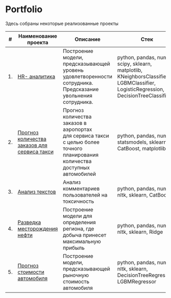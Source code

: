 # Portfolio

Здесь собраны некоторые реализованные проекты

| #    | Наименование проекта                | Описание                                                     | Стек                                                         |
| ---- | ------------------------------------------------------------ | ------------------------------------------------------------ | ------------------------------------------------------------ |
| 1.   | [HR- аналитика](https://github.com/volodina-ds/study_projects/tree/main/HR-Analytics) | Построение модели, предсказывающей <br/>уровень удовлетворенности сотрудника. <br/> Предсказание увольнения сотрудника. | python, pandas, numpy, scipy, sklearn, matplotlib, KNeighborsClassifier, LGBMClassifier, LogisticRegression, DecisionTreeClassifier        |
| 2.   | [Прогноз количества заказов для сервиса такси](https://github.com/aq2003/Portfolio/tree/main/Taxi%20Service) | Прогноз количества заказов в аэропортах <br/>для сервиса такси с целью более точного планирования количества доступных <br/>автомобилей | python, pandas, numpy, statsmodels, sklearn, CatBoost, matplotlib |
| 3.   | [Анализ текстов](https://github.com/aq2003/Portfolio/tree/main/Analyzing%20Texts) | Анализ комментариев пользователей на токсичность             | python, pandas, numpy, nltk, sklearn, CatBoost |
| 4.   | [Разведка месторождения нефти](https://github.com/volodina-ds/study_projects/tree/main/Oil_Well_Development) | Построение модели для определения региона, где добыча принесет максимальную прибыль             | python, pandas, numpy, nltk, sklearn, Ridge |
| 5.   | [Прогноз стоимости  автомобиля](https://github.com/volodina-ds/study_projects/tree/main/Used_cars) | Построение модели, предсказывающей рыночную стоимость автомобиля             | python, pandas, numpy, nltk, sklearn, DecisionTreeRegression, LGBMRegressor|
